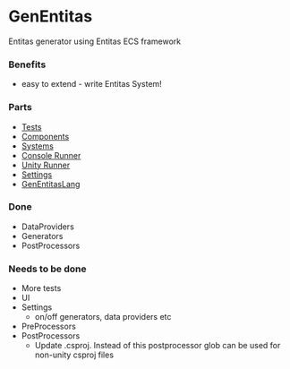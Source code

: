 # GenEntitas
Entitas generator using Entitas ECS framework

### Benefits
  - easy to extend - write Entitas System!

### Parts
  - [Tests](./Tests)
  - [Components](./ComponentsLib)
  - [Systems](./GenEntitasLib)
  - [Console Runner](./GenEntitas)
  - [Unity Runner](./UnityRunner)
  - [Settings](GenEntitasSettings)
  - [GenEntitasLang](./GenEntitasLang)

### Done

  - DataProviders
  - Generators
  - PostProcessors

### Needs to be done

  - More tests
  - UI
  - Settings
    - on/off generators, data providers etc
  - PreProcessors
  - PostProcessors
    - Update .csproj. Instead of this postprocessor glob can be used for non-unity csproj files
